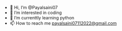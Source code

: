 - 👋 Hi, I’m @Payalsaini07
- 👀 I’m interested in coding
- 🌱 I’m currenttly learning python
- 📫 How to reach me payalsaini07112022@gmail.com

<!---
Payalsaini07/Payalsaini07 is a ✨ special ✨ repository because its `README.md` (this file) appears on your GitHub profile.
You can click the Preview link to take a look at your changes.
--->
